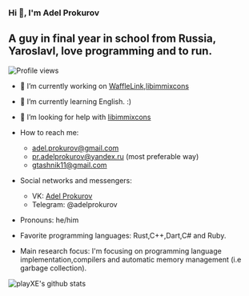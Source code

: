 ### Hi 👋, I'm Adel Prokurov

## A guy in final year in school from Russia, Yaroslavl, love programming and to run.

![Profile views](https://gpvc.arturio.dev/playXE)

- 🔭 I’m currently working on [WaffleLink](https://github.com/jazz-lang/WaffleLink),[libimmixcons](https://github.com/playxe/libimmixcons)
- 🌱 I’m currently learning English. :)
- 🤔 I’m looking for help with [libimmixcons](https://github.com/playxe/libimmixcons)

- How to reach me: 
  - adel.prokurov@gmail.com
  - pr.adelprokurov@yandex.ru (most preferable way)
  - gtashnik11@gmail.com
- Social networks and messengers:
  - VK: [Adel Prokurov](https://vk.com/rockadel)
  - Telegram: @adelprokurov
- Pronouns: he/him
- Favorite programming languages: Rust,C++,Dart,C# and Ruby.
- Main research focus: I'm focusing on programming language implementation,compilers and automatic memory management (i.e garbage collection).


![playXE's github stats](https://github-readme-stats.vercel.app/api?username=playXE&show_icons=true&theme=radical)
